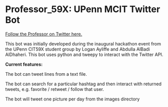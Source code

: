 # Professor_59X: UPenn MCIT Twitter Bot

[Follow the Professor on Twitter here.](https://twitter.com/Professor_59X)

This bot was initially developed during the inaugural hackathon event from the UPenn CIT59X student group by Logan Ayliffe and Abdulla AlBadi AlDhaheri. This bot uses python and tweepy to interact with the Twitter API. 

**Current features:**

The bot can tweet lines from a text file.

The bot can search for a particular hashtag and then interact with returned tweets, e.g. favorite / retweet / follow that user.

The bot will tweet one picture per day from the images directory


